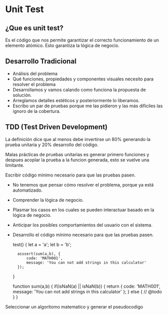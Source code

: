 ﻿# Unit Test
## ¿Que es unit test?
Es el código que nos permite garantizar el correcto funcionamiento de un elemento atómico. Esto garantiza la lógica de negocio.

## Desarrollo Tradicional

 - Análisis del problema
 - Qué funciones, propiedades y componentes visuales necesito para resolver el problema
 - Desarrollamos y vamos calando como funciona la propuesta de solución.
 - Arreglamos detalles estéticos y posteriormente lo liberamos.
 - Escribo un par de pruebas porque me las pidieron y las más difíciles las ignoro de la cobertura.

    
## TDD (Test Driven Development)
La definición dice que al menos debe invertirse un 80% generando la prueba unitaria y 20% desarrollo del código.

Malas prácticas de pruebas unitarias es generar primero funciones y despues acoplar la prueba a la funcion generada, esto se vuelve una limitante.

Escribir código mínimo necesario para que las pruebas pasen.
- No tenemos que pensar cómo resolver el problema, porque ya está automatizado.
-  Comprender la lógica de negocio.
- Plasmar los casos en los cuales se pueden interactuar basado en la lógica de negocio.
- Anticipar los posibles comportamientos del usuario con el sistema.
- Desarrollo el código mínimo necesario para que las pruebas pasen.

    test() {
        let a = 'a';
        let b = 'b';
    
        asssert(sum(a,b), {
            code: 'MATH001',
            message: 'You can not add strings in this calculator'
        });
    }
    
    function sum(a,b) {
        if(isNaN(a) || isNaN(b)) {
            return {
                code: 'MATH001',
                message: 'You can not add strings in this calculator'
            };
        } else {
            // @todo
        }
    }


Seleccionar un algoritomo matematico y generar el pseudocodigo